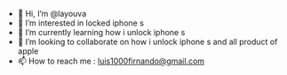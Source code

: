 - 👋 Hi, I’m @layouva
- 👀 I’m interested in locked iphone s
- 🌱 I’m currently learning how i unlock iphone s
- 💞️ I’m looking to collaborate on how i unlock iphone s and all product of apple 
- 📫 How to reach me : luis1000firnando@gmail.com

<!---
layouva/layouva is a ✨ special ✨ repository because its `README.md` (this file) appears on your GitHub profile.
You can click the Preview link to take a look at your changes.
--->
